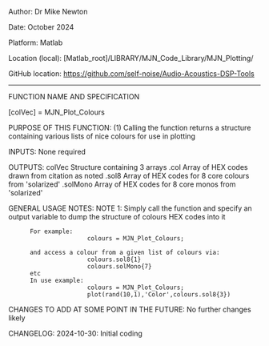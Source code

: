 Author:           Dr Mike Newton

Date:             October 2024

Platform:         Matlab

Location (local): [Matlab_root]/LIBRARY/MJN_Code_Library/MJN_Plotting/

GitHub location:  https://github.com/self-noise/Audio-Acoustics-DSP-Tools

-------------------------------------------------
FUNCTION NAME AND SPECIFICATION

  [colVec] = MJN_Plot_Colours

PURPOSE OF THIS FUNCTION:
          (1) Calling the function returns a structure containing various lists of nice 
          colours for use in plotting

INPUTS:
          None required

OUTPUTS:
          colVec                      Structure containing 3 arrays
              .col                    Array of HEX codes drawn from citation as noted
              .sol8                   Array of HEX codes for 8 core colours from 'solarized'
              .solMono                Array of HEX codes for 8 core monos from 'solarized'

GENERAL USAGE NOTES:
  NOTE 1: Simply call the function and specify an output variable to dump the structure of 
          colours HEX codes into it
          
          For example:
                          colours = MJN_Plot_Colours;

          and access a colour from a given list of colours via:
                          colours.sol8{1}
                          colours.solMono{7}
          etc
          In use example:
                          colours = MJN_Plot_Colours;
                          plot(rand(10,1),'Color',colours.sol8{3})

CHANGES TO ADD AT SOME POINT IN THE FUTURE:
  No further changes likely

CHANGELOG:
  2024-10-30: Initial coding